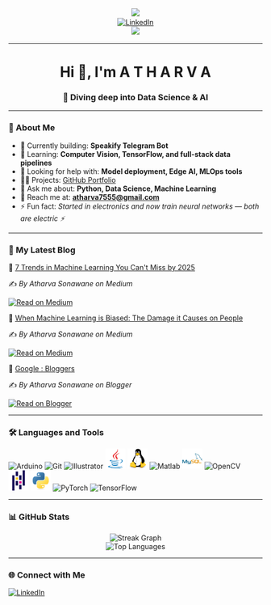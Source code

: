 <div align="center">
  <img height="100" src="https://media.giphy.com/media/M9gbBd9nbDrOTu1Mqx/giphy.gif" />
</div>

<div align="center">
  <a href="https://www.linkedin.com/in/atharva-sonawane-37426122a/" target="_blank">
    <img src="https://img.shields.io/static/v1?message=LinkedIn&logo=linkedin&label=&color=0077B5&logoColor=white&labelColor=&style=for-the-badge" height="25" alt="LinkedIn" />
  </a>
</div>

<div align="center">
  <img src="https://visitor-badge.laobi.icu/badge?page_id=CodeCatalyst01.CodeCatalyst01" />
</div>

---

<h1 align="center">Hi 👋, I'm A T H A R V A</h1>
<h3 align="center">🚀 Diving deep into Data Science & AI</h3>

---

### 🧠 About Me

- 💽 Currently building: **Speakify Telegram Bot**  
- 🌱 Learning: **Computer Vision, TensorFlow, and full-stack data pipelines**  
- 🤝 Looking for help with: **Model deployment, Edge AI, MLOps tools**  
- 👨‍💻 Projects: [GitHub Portfolio](https://github.com/CodeCatalyst01)  
- 💬 Ask me about: **Python, Data Science, Machine Learning**  
- 📧 Reach me at: **atharva7555@gmail.com**  
- ⚡ Fun fact: *Started in electronics and now train neural networks — both are electric ⚡*

---

### 📝 My Latest Blog

📖 [7 Trends in Machine Learning You Can't Miss by 2025](https://medium.com/@atharva7555/7-trends-in-machine-learning-you-cant-miss-by-2025-52c8ef3cebba)  

✍️ *By Atharva Sonawane on Medium*

[![Read on Medium](https://img.shields.io/badge/Read%20on-Medium-black?logo=medium&style=for-the-badge)](https://medium.com/@atharva7555/7-trends-in-machine-learning-you-cant-miss-by-2025-52c8ef3cebba)

📘 [When Machine Learning is Biased: The Damage it Causes on People](https://medium.com/@atharva7555/when-machine-learning-is-biased-the-damage-it-causes-on-people-340421795e87)

✍️ *By Atharva Sonawane on Medium*

[![Read on Medium](https://img.shields.io/badge/Read%20on-Medium-black?logo=medium&style=for-the-badge)](https://medium.com/@atharva7555/when-machine-learning-is-biased-the-damage-it-causes-on-people-340421795e87)

📖 [Google : Bloggers](https://www.blogger.com/blog/posts/6579763014080100102?hl=en&tab=jj)

✍️ *By Atharva Sonawane on Blogger*

[![Read on Blogger](https://img.shields.io/badge/Read%20on-Blogger-orange?logo=blogger&style=for-the-badge)](https://www.blogger.com/blog/posts/6579763014080100102?hl=en&tab=jj)

---

### 🛠️ Languages and Tools

<p align="left">
  <img src="https://cdn.worldvectorlogo.com/logos/arduino-1.svg" alt="Arduino" width="40" height="40" />
  <img src="https://www.vectorlogo.zone/logos/git-scm/git-scm-icon.svg" alt="Git" width="40" height="40" />
  <img src="https://www.vectorlogo.zone/logos/adobe_illustrator/adobe_illustrator-icon.svg" alt="Illustrator" width="40" height="40" />
  <img src="https://raw.githubusercontent.com/devicons/devicon/master/icons/java/java-original.svg" alt="Java" width="40" height="40" />
  <img src="https://raw.githubusercontent.com/devicons/devicon/master/icons/linux/linux-original.svg" alt="Linux" width="40" height="40" />
  <img src="https://upload.wikimedia.org/wikipedia/commons/2/21/Matlab_Logo.png" alt="Matlab" width="40" height="40" />
  <img src="https://raw.githubusercontent.com/devicons/devicon/master/icons/mysql/mysql-original-wordmark.svg" alt="MySQL" width="40" height="40" />
  <img src="https://www.vectorlogo.zone/logos/opencv/opencv-icon.svg" alt="OpenCV" width="40" height="40" />
  <img src="https://raw.githubusercontent.com/devicons/devicon/2ae2a900d2f041da66e950e4d48052658d850630/icons/pandas/pandas-original.svg" alt="Pandas" width="40" height="40" />
  <img src="https://raw.githubusercontent.com/devicons/devicon/master/icons/python/python-original.svg" alt="Python" width="40" height="40" />
  <img src="https://www.vectorlogo.zone/logos/pytorch/pytorch-icon.svg" alt="PyTorch" width="40" height="40" />
  <img src="https://www.vectorlogo.zone/logos/tensorflow/tensorflow-icon.svg" alt="TensorFlow" width="40" height="40" />
</p>

---

### 📊 GitHub Stats

<div align="center">
  <img src="https://streak-stats.demolab.com?user=CodeCatalyst01&theme=dark&hide_border=false&border_radius=5" height="220" alt="Streak Graph" />
  <br />
  <img src="https://github-readme-stats.vercel.app/api/top-langs?username=CodeCatalyst01&show_icons=true&locale=en&layout=compact&theme=dark" alt="Top Languages" />
</div>

---

### 🌐 Connect with Me

<p align="left">
  <a href="https://www.linkedin.com/in/atharva-sonawane-37426122a/" target="_blank">
    <img src="https://raw.githubusercontent.com/rahuldkjain/github-profile-readme-generator/master/src/images/icons/Social/linked-in-alt.svg" alt="LinkedIn" height="30" width="40" />
  </a>
</p>
